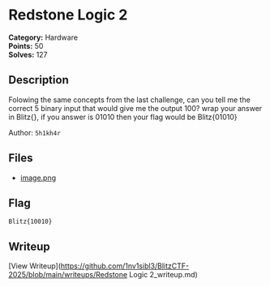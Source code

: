 # Redstone Logic 2

**Category:** Hardware  
**Points:** 50  
**Solves:** 127  

## Description

Folowing the same concepts from the last challenge, can you tell me the correct 5 binary input that would give me the output 100? wrap your answer in Blitz{}, if you answer is 01010 then your flag would be Blitz{01010}

Author: `5h1kh4r`

## Files

- [image.png](https://github.com/1nv1sibl3/BlitzCTF-2025/blob/main/files/74873e69adba65ad2729c946a2396f8d/image.png)

## Flag

`Blitz{10010}`

## Writeup

[View Writeup](https://github.com/1nv1sibl3/BlitzCTF-2025/blob/main/writeups/Redstone Logic 2_writeup.md)
